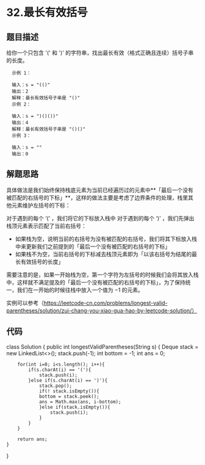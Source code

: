 # 32.最长有效括号

## 题目描述
给你一个只包含 '(' 和 ')' 的字符串，找出最长有效（格式正确且连续）括号子串的长度。 

      示例 1：

      输入：s = "(()"
      输出：2
      解释：最长有效括号子串是 "()"
      示例 2：

      输入：s = ")()())"
      输出：4
      解释：最长有效括号子串是 "()()"
      示例 3：

      输入：s = ""
      输出：0

## 解题思路
具体做法是我们始终保持栈底元素为当前已经遍历过的元素中**「最后一个没有被匹配的右括号的下标」**，这样的做法主要是考虑了边界条件的处理，栈里其他元素维护左括号的下标：

对于遇到的每个 ‘(’ ，我们将它的下标放入栈中
对于遇到的每个 ‘)’ ，我们先弹出栈顶元素表示匹配了当前右括号：
  * 如果栈为空，说明当前的右括号为没有被匹配的右括号，我们将其下标放入栈中来更新我们之前提到的「最后一个没有被匹配的右括号的下标」
  * 如果栈不为空，当前右括号的下标减去栈顶元素即为「以该右括号为结尾的最长有效括号的长度」

需要注意的是，如果一开始栈为空，第一个字符为左括号的时候我们会将其放入栈中，这样就不满足提及的「最后一个没有被匹配的右括号的下标」，为了保持统一，我们在一开始的时候往栈中放入一个值为 −1 的元素。

实例可以参考（https://leetcode-cn.com/problems/longest-valid-parentheses/solution/zui-chang-you-xiao-gua-hao-by-leetcode-solution/）

## 代码
class Solution {
    public int longestValidParentheses(String s) {
        Deque<Integer> stack = new LinkedList<>();
        stack.push(-1);
        int bottom = -1;
        int ans = 0;

        for(int i=0; i<s.length(); i++){
            if(s.charAt(i) == '('){
                stack.push(i);
            }else if(s.charAt(i) == ')'){                
                stack.pop();   
                if(! stack.isEmpty()){             
                bottom = stack.peek();                              
                ans = Math.max(ans, i-bottom);
                }else if(stack.isEmpty()){
                    stack.push(i);
                }
            }
        }

        return ans;
    }
}
